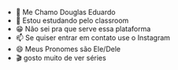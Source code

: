 - 👋 Me Chamo Douglas Eduardo 
- 📕 Estou estudando pelo classroom
- 😁 Não sei pra que serve essa plataforma
- 📫 Se quiser entrar em contato use o Instagram 
- 😄 Meus Pronomes são Ele/Dele
- 🎬 gosto muito de ver séries 

<!---
Dududoug07/Dududoug07 is a ✨ special ✨ repository because its `README.md` (this file) appears on your GitHub profile.
You can click the Preview link to take a look at your changes.
--->
